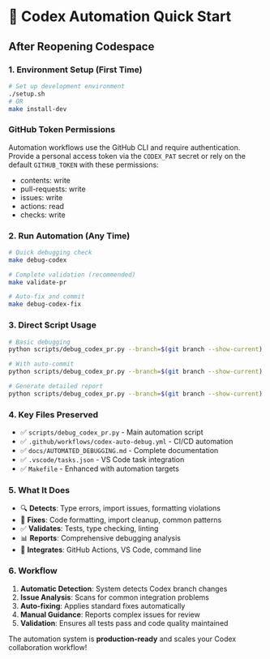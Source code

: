 # 🤖 Codex Automation Quick Start

## After Reopening Codespace

### 1. Environment Setup (First Time)
```bash
# Set up development environment
./setup.sh
# OR
make install-dev
```

### GitHub Token Permissions

Automation workflows use the GitHub CLI and require authentication. Provide a personal access token via the `CODEX_PAT` secret or rely on the default `GITHUB_TOKEN` with these permissions:

- contents: write
- pull-requests: write
- issues: write
- actions: read
- checks: write

### 2. Run Automation (Any Time)
```bash
# Quick debugging check
make debug-codex

# Complete validation (recommended)
make validate-pr

# Auto-fix and commit
make debug-codex-fix
```

### 3. Direct Script Usage
```bash
# Basic debugging
python scripts/debug_codex_pr.py --branch=$(git branch --show-current)

# With auto-commit
python scripts/debug_codex_pr.py --branch=$(git branch --show-current) --commit

# Generate detailed report
python scripts/debug_codex_pr.py --branch=$(git branch --show-current) --report=debug.md
```

### 4. Key Files Preserved
- ✅ `scripts/debug_codex_pr.py` - Main automation script
- ✅ `.github/workflows/codex-auto-debug.yml` - CI/CD automation
- ✅ `docs/AUTOMATED_DEBUGGING.md` - Complete documentation
- ✅ `.vscode/tasks.json` - VS Code task integration
- ✅ `Makefile` - Enhanced with automation targets

### 5. What It Does
- 🔍 **Detects**: Type errors, import issues, formatting violations
- 🔧 **Fixes**: Code formatting, import cleanup, common patterns
- ✅ **Validates**: Tests, type checking, linting
- 📊 **Reports**: Comprehensive debugging analysis
- 🚀 **Integrates**: GitHub Actions, VS Code, command line

### 6. Workflow
1. **Automatic Detection**: System detects Codex branch changes
2. **Issue Analysis**: Scans for common integration problems
3. **Auto-fixing**: Applies standard fixes automatically
4. **Manual Guidance**: Reports complex issues for review
5. **Validation**: Ensures all tests pass and code quality maintained

The automation system is **production-ready** and scales your Codex collaboration workflow!
